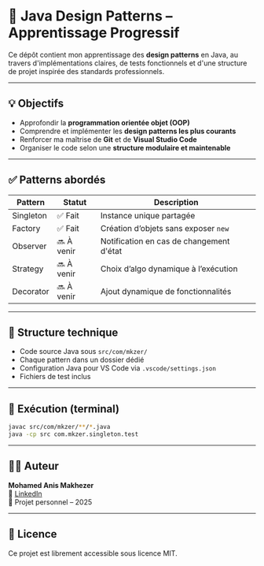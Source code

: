 # 🎯 Java Design Patterns – Apprentissage Progressif

Ce dépôt contient mon apprentissage des **design patterns** en Java, au travers d'implémentations claires, de tests fonctionnels et d'une structure de projet inspirée des standards professionnels.

---

## 💡 Objectifs

- Approfondir la **programmation orientée objet (OOP)**
- Comprendre et implémenter les **design patterns les plus courants**
- Renforcer ma maîtrise de **Git** et de **Visual Studio Code**
- Organiser le code selon une **structure modulaire et maintenable**

---

## ✅ Patterns abordés

| Pattern     | Statut     | Description                               |
|-------------|------------|-------------------------------------------|
| Singleton   | ✅ Fait     | Instance unique partagée                  |
| Factory     | ✅ Fait     | Création d’objets sans exposer `new`     |
| Observer    | 🔜 À venir  | Notification en cas de changement d'état |
| Strategy    | 🔜 À venir  | Choix d’algo dynamique à l’exécution     |
| Decorator   | 🔜 À venir  | Ajout dynamique de fonctionnalités        |

---

## 🧱 Structure technique

- Code source Java sous `src/com/mkzer/`
- Chaque pattern dans un dossier dédié
- Configuration Java pour VS Code via `.vscode/settings.json`
- Fichiers de test inclus

---

## 🚀 Exécution (terminal)

```bash
javac src/com/mkzer/**/*.java
java -cp src com.mkzer.singleton.test
```

---

## 👨‍💻 Auteur

**Mohamed Anis Makhezer**  
🔗 [LinkedIn](https://www.linkedin.com/in/anis-makhezer-046649309/)  
📅 Projet personnel – 2025

---

## 📜 Licence

Ce projet est librement accessible sous licence MIT.
